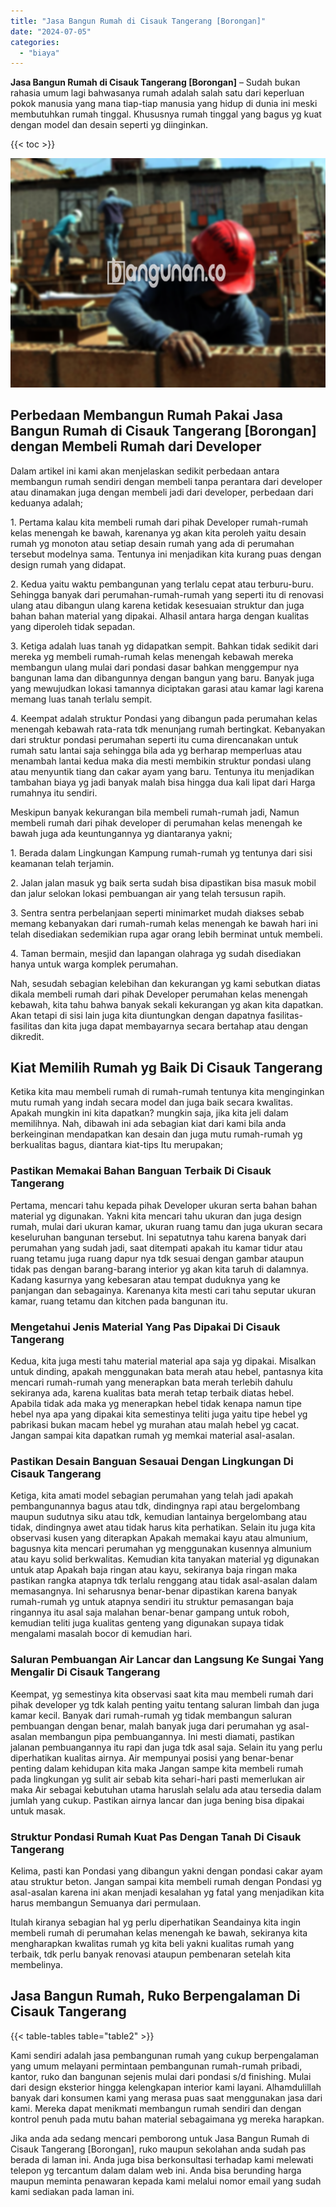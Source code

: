 ```yaml
---
title: "Jasa Bangun Rumah di Cisauk Tangerang [Borongan]"
date: "2024-07-05"
categories: 
  - "biaya"
---
```


**Jasa Bangun Rumah di Cisauk Tangerang \[Borongan\]** – Sudah bukan rahasia umum lagi bahwasanya rumah adalah salah satu dari keperluan pokok manusia yang mana tiap-tiap manusia yang hidup di dunia ini meski membutuhkan rumah tinggal. Khususnya rumah tinggal yang bagus yg kuat dengan model dan desain seperti yg diinginkan.

{{< toc >}}

![Jasa Bangun Rumah di Cisauk Tangerang [Borongan]](/images/borong-bangunan-10.png)

## Perbedaan Membangun Rumah Pakai Jasa Bangun Rumah di Cisauk Tangerang \[Borongan\] dengan Membeli Rumah dari Developer

Dalam artikel ini kami akan menjelaskan sedikit perbedaan antara membangun rumah sendiri dengan membeli tanpa perantara dari developer atau dinamakan juga dengan membeli jadi dari developer, perbedaan dari keduanya adalah;

1\. Pertama kalau kita membeli rumah dari pihak Developer rumah-rumah kelas menengah ke bawah, karenanya yg akan kita peroleh yaitu desain rumah yg monoton atau setiap desain rumah yang ada di perumahan tersebut modelnya sama. Tentunya ini menjadikan kita kurang puas dengan design rumah yang didapat.

2\. Kedua yaitu waktu pembangunan yang terlalu cepat atau terburu-buru. Sehingga banyak dari perumahan-rumah-rumah yang seperti itu di renovasi ulang atau dibangun ulang karena ketidak kesesuaian struktur dan juga bahan bahan material yang dipakai. Alhasil antara harga dengan kualitas yang diperoleh tidak sepadan.

3\. Ketiga adalah luas tanah yg didapatkan sempit. Bahkan tidak sedikit dari mereka yg membeli rumah-rumah kelas menengah kebawah mereka membangun ulang mulai dari pondasi dasar bahkan menggempur nya bangunan lama dan dibangunnya dengan bangun yang baru. Banyak juga yang mewujudkan lokasi tamannya diciptakan garasi atau kamar lagi karena memang luas tanah terlalu sempit.

4\. Keempat adalah struktur Pondasi yang dibangun pada perumahan kelas menengah kebawah rata-rata tdk menunjang rumah bertingkat. Kebanyakan dari struktur pondasi perumahan seperti itu cuma direncanakan untuk rumah satu lantai saja sehingga bila ada yg berharap memperluas atau menambah lantai kedua maka dia mesti membikin struktur pondasi ulang atau menyuntik tiang dan cakar ayam yang baru. Tentunya itu menjadikan tambahan biaya yg jadi banyak malah bisa hingga dua kali lipat dari Harga rumahnya itu sendiri.

Meskipun banyak kekurangan bila membeli rumah-rumah jadi, Namun membeli rumah dari pihak developer di perumahan kelas menengah ke bawah juga ada keuntungannya yg diantaranya yakni;

1\. Berada dalam Lingkungan Kampung rumah-rumah yg tentunya dari sisi keamanan telah terjamin.

2\. Jalan jalan masuk yg baik serta sudah bisa dipastikan bisa masuk mobil dan jalur selokan lokasi pembuangan air yang telah tersusun rapih.

3\. Sentra sentra perbelanjaan seperti minimarket mudah diakses sebab memang kebanyakan dari rumah-rumah kelas menengah ke bawah hari ini telah disediakan sedemikian rupa agar orang lebih berminat untuk membeli.

4\. Taman bermain, mesjid dan lapangan olahraga yg sudah disediakan hanya untuk warga komplek perumahan.

Nah, sesudah sebagian kelebihan dan kekurangan yg kami sebutkan diatas dikala membeli rumah dari pihak Developer perumahan kelas menengah kebawah, kita tahu bahwa banyak sekali kekurangan yg akan kita dapatkan. Akan tetapi di sisi lain juga kita diuntungkan dengan dapatnya fasilitas-fasilitas dan kita juga dapat membayarnya secara bertahap atau dengan dikredit.

## Kiat Memilih Rumah yg Baik Di Cisauk Tangerang

Ketika kita mau membeli rumah di rumah-rumah tentunya kita menginginkan mutu rumah yang indah secara model dan juga baik secara kwalitas. Apakah mungkin ini kita dapatkan? mungkin saja, jika kita jeli dalam memilihnya. Nah, dibawah ini ada sebagian kiat dari kami bila anda berkeinginan mendapatkan kan desain dan juga mutu rumah-rumah yg berkualitas bagus, diantara kiat-tips Itu merupakan;

### Pastikan Memakai Bahan Banguan Terbaik Di Cisauk Tangerang

Pertama, mencari tahu kepada pihak Developer ukuran serta bahan bahan material yg digunakan. Yakni kita mencari tahu ukuran dan juga design rumah, mulai dari ukuran kamar, ukuran ruang tamu dan juga ukuran secara keseluruhan bangunan tersebut. Ini sepatutnya tahu karena banyak dari perumahan yang sudah jadi, saat ditempati apakah itu kamar tidur atau ruang tetamu juga ruang dapur nya tdk sesuai dengan gambar ataupun tidak pas dengan barang-barang interior yg akan kita taruh di dalamnya. Kadang kasurnya yang kebesaran atau tempat duduknya yang ke panjangan dan sebagainya. Karenanya kita mesti cari tahu seputar ukuran kamar, ruang tetamu dan kitchen pada bangunan itu.

### Mengetahui Jenis Material Yang Pas Dipakai Di Cisauk Tangerang

Kedua, kita juga mesti tahu material material apa saja yg dipakai. Misalkan untuk dinding, apakah menggunakan bata merah atau hebel, pantasnya kita mencari rumah-rumah yang menerapkan bata merah terlebih dahulu sekiranya ada, karena kualitas bata merah tetap terbaik diatas hebel. Apabila tidak ada maka yg menerapkan hebel tidak kenapa namun tipe hebel nya apa yang dipakai kita semestinya teliti juga yaitu tipe hebel yg pabrikasi bukan macam hebel yg murahan atau malah hebel yg cacat. Jangan sampai kita dapatkan rumah yg memkai material asal-asalan.

### Pastikan Desain Banguan Sesauai Dengan Lingkungan Di Cisauk Tangerang

Ketiga, kita amati model sebagian perumahan yang telah jadi apakah pembangunannya bagus atau tdk, dindingnya rapi atau bergelombang maupun sudutnya siku atau tdk, kemudian lantainya bergelombang atau tidak, dindingnya awet atau tidak harus kita perhatikan. Selain itu juga kita observasi kusen yang diterapkan Apakah memakai kayu atau almunium, bagusnya kita mencari perumahan yg menggunakan kusennya almunium atau kayu solid berkwalitas. Kemudian kita tanyakan material yg digunakan untuk atap Apakah baja ringan atau kayu, sekiranya baja ringan maka pastikan rangka atapnya tdk terlalu renggang atau tidak asal-asalan dalam memasangnya. Ini seharusnya benar-benar dipastikan karena banyak rumah-rumah yg untuk atapnya sendiri itu struktur pemasangan baja ringannya itu asal saja malahan benar-benar gampang untuk roboh, kemudian teliti juga kualitas genteng yang digunakan supaya tidak mengalami masalah bocor di kemudian hari.

### Saluran Pembuangan Air Lancar dan Langsung Ke Sungai Yang Mengalir Di Cisauk Tangerang

Keempat, yg semestinya kita observasi saat kita mau membeli rumah dari pihak developer yg tdk kalah penting yaitu tentang saluran limbah dan juga kamar kecil. Banyak dari rumah-rumah yg tidak membangun saluran pembuangan dengan benar, malah banyak juga dari perumahan yg asal-asalan membangun pipa pembuangannya. Ini mesti diamati, pastikan jalanan pembuangannya itu rapi dan juga tdk asal saja. Selain itu yang perlu diperhatikan kualitas airnya. Air mempunyai posisi yang benar-benar penting dalam kehidupan kita maka Jangan sampe kita membeli rumah pada lingkungan yg sulit air sebab kita sehari-hari pasti memerlukan air maka Air sebagai kebutuhan utama haruslah selalu ada atau tersedia dalam jumlah yang cukup. Pastikan airnya lancar dan juga bening bisa dipakai untuk masak.

### Struktur Pondasi Rumah Kuat Pas Dengan Tanah Di Cisauk Tangerang

Kelima, pasti kan Pondasi yang dibangun yakni dengan pondasi cakar ayam atau struktur beton. Jangan sampai kita membeli rumah dengan Pondasi yg asal-asalan karena ini akan menjadi kesalahan yg fatal yang menjadikan kita harus membangun Semuanya dari permulaan.

Itulah kiranya sebagian hal yg perlu diperhatikan Seandainya kita ingin membeli rumah di perumahan kelas menengah ke bawah, sekiranya kita mengharapkan kwalitas rumah yg kita beli yakni kualitas rumah yang terbaik, tdk perlu banyak renovasi ataupun pembenaran setelah kita membelinya.

## Jasa Bangun Rumah, Ruko Berpengalaman Di Cisauk Tangerang

{{< table-tables table="table2" >}}

Kami sendiri adalah jasa pembangunan rumah yang cukup berpengalaman yang umum melayani permintaan pembangunan rumah-rumah pribadi, kantor, ruko dan bangunan sejenis mulai dari pondasi s/d finishing. Mulai dari design eksterior hingga kelengkapan interior kami layani. Alhamdulillah banyak dari konsumen kami yang merasa puas saat menggunakan jasa dari kami. Mereka dapat menikmati membangun rumah sendiri dan dengan kontrol penuh pada mutu bahan material sebagaimana yg mereka harapkan.

Jika anda ada sedang mencari pemborong untuk Jasa Bangun Rumah di Cisauk Tangerang \[Borongan\], ruko maupun sekolahan anda sudah pas berada di laman ini. Anda juga bisa berkonsultasi terhadap kami melewati telepon yg tercantum dalam dalam web ini. Anda bisa berunding harga maupun meminta penawaran kepada kami melalui nomor email yang sudah kami sediakan pada laman ini.
